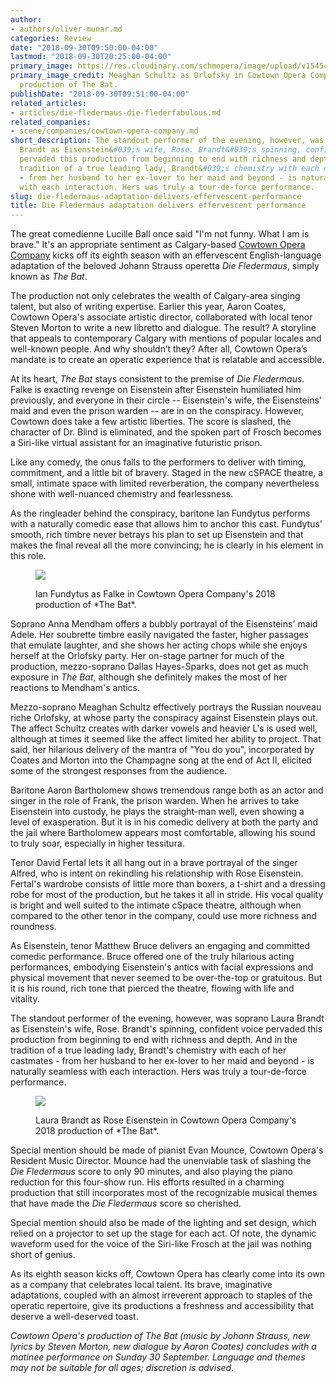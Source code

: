 ```yaml
---
author:
- authors/oliver-munar.md
categories: Review
date: "2018-09-30T09:50:00-04:00"
lastmod: "2018-09-30T20:25:00-04:00"
primary_image: https://res.cloudinary.com/schmopera/image/upload/v1545409169/media/webhook-uploads/1538315315210/sqSCHULTZ_Orlofsky.jpg.jpg
primary_image_credit: Meaghan Schultz as Orlofsky in Cowtown Opera Company's 2018
  production of The Bat.
publishDate: "2018-09-30T09:51:00-04:00"
related_articles:
- articles/die-fledermaus-die-flederfabulous.md
related_companies:
- scene/companies/cowtown-opera-company.md
short_description: The standout performer of the evening, however, was soprano Laura
  Brandt as Eisenstein&#039;s wife, Rose. Brandt&#039;s spinning, confident voice
  pervaded this production from beginning to end with richness and depth. And in the
  tradition of a true leading lady, Brandt&#039;s chemistry with each of her castmates
  - from her husband to her ex-lover to her maid and beyond - is naturally seamless
  with each interaction. Hers was truly a tour-de-force performance.
slug: die-fledermaus-adaptation-delivers-effervescent-performance
title: Die Fledermaus adaptation delivers effervescent performance
---
```


The great comedienne Lucille Ball once said "I'm not funny. What I am is brave." It's an appropriate sentiment as Calgary-based [Cowtown Opera Company](/scene/companies/cowtown-opera-company/) kicks off its eighth season with an effervescent English-language adaptation of the beloved Johann Strauss operetta *Die Fledermaus*, simply known as *The Bat*.

The production not only celebrates the wealth of Calgary-area singing talent, but also of writing expertise. Earlier this year, Aaron Coates, Cowtown Opera's associate artistic director, collaborated with local tenor Steven Morton to write a new libretto and dialogue. The result? A storyline that appeals to contemporary Calgary with mentions of popular locales and well-known people. And why shouldn’t they? After all, Cowtown Opera’s mandate is to create an operatic experience that is relatable and accessible.

At its heart, *The Bat* stays consistent to the premise of *Die Fledermaus*. Falke is exacting revenge on Eisenstein after Eisenstein humiliated him previously, and everyone in their circle -- Eisenstein's wife, the Eisensteins' maid and even the prison warden -- are in on the conspiracy. However, Cowtown does take a few artistic liberties. The score is slashed, the character of Dr. Blind is eliminated, and the spoken part of Frosch becomes a Siri-like virtual assistant for an imaginative futuristic prison.

Like any comedy, the onus falls to the performers to deliver with timing, commitment, and a little bit of bravery. Staged in the new cSPACE theatre, a small, intimate space with limited reverberation, the company nevertheless shone with well-nuanced chemistry and fearlessness. 

As the ringleader behind the conspiracy, baritone Ian Fundytus performs with a naturally comedic ease that allows him to anchor this cast. Fundytus' smooth, rich timbre never betrays his plan to set up Eisenstein and that makes the final reveal all the more convincing; he is clearly in his element in this role.

<figure data-type="image">

![](https://res.cloudinary.com/schmopera/image/upload/v1545409169/media/webhook-uploads/1538315400712/FUNDYTUS_Falke.jpg.jpg)
<figcaption>Ian Fundytus as Falke in Cowtown Opera Company's 2018 production of *The Bat*.</figcaption>
</figure>

Soprano Anna Mendham offers a bubbly portrayal of the Eisensteins' maid Adele. Her soubrette timbre easily navigated the faster, higher passages that emulate laughter, and she shows her acting chops while she enjoys herself at the Orlofsky party. Her on-stage partner for much of the production, mezzo-soprano Dallas Hayes-Sparks, does not get as much exposure in *The Bat*, although she definitely makes the most of her reactions to Mendham's antics.

Mezzo-soprano Meaghan Schultz effectively portrays the Russian nouveau riche Orlofsky, at whose party the conspiracy against Eisenstein plays out. The affect Schultz creates with darker vowels and heavier L's is used well, although at times it seemed like the affect limited her ability to project. That said, her hilarious delivery of the mantra of "You do you", incorporated by Coates and Morton into the Champagne song at the end of Act II, elicited some of the strongest responses from the audience.

Baritone Aaron Bartholomew shows tremendous range both as an actor and singer in the role of Frank, the prison warden. When he arrives to take Eisenstein into custody, he plays the straight-man well, even showing a level of exasperation. But it is in his comedic delivery at both the party and the jail where Bartholomew appears most comfortable, allowing his sound to truly soar, especially in higher tessitura.

Tenor David Fertal lets it all hang out in a brave portrayal of the singer Alfred, who is intent on rekindling his relationship with Rose Eisenstein. Fertal's wardrobe consists of little more than boxers, a t-shirt and a dressing robe for most of the production, but he takes it all in stride. His vocal quality is bright and well suited to the intimate cSpace theatre, although when compared to the other tenor in the company, could use more richness and roundness.

As Eisenstein, tenor Matthew Bruce delivers an engaging and committed comedic performance. Bruce offered one of the truly hilarious acting performances, embodying Eisenstein's antics with facial expressions and physical movement that never seemed to be over-the-top or gratuitous. But it is his round, rich tone that pierced the theatre, flowing with life and vitality. 

The standout performer of the evening, however, was soprano Laura Brandt as Eisenstein's wife, Rose. Brandt's spinning, confident voice pervaded this production from beginning to end with richness and depth. And in the tradition of a true leading lady, Brandt's chemistry with each of her castmates - from her husband to her ex-lover to her maid and beyond - is naturally seamless with each interaction. Hers was truly a tour-de-force performance.

<figure data-type="image">

![](https://res.cloudinary.com/schmopera/image/upload/v1545409169/media/webhook-uploads/1538315413992/BRANDT_Rose.jpg.jpg)
<figcaption>Laura Brandt as Rose Eisenstein in Cowtown Opera Company's 2018 production of *The Bat*.</figcaption>
</figure>

Special mention should be made of pianist Evan Mounce, Cowtown Opera's Resident Music Director. Mounce had the unenviable task of slashing the *Die Fledermaus* score to only 90 minutes, and also playing the piano reduction for this four-show run. His efforts resulted in a charming production that still incorporates most of the recognizable musical themes that have made the *Die Fledermaus* score so cherished.

Special mention should also be made of the lighting and set design, which relied on a projector to set up the stage for each act. Of note, the dynamic waveform used for the voice of the Siri-like Frosch at the jail was nothing short of genius.

As its eighth season kicks off, Cowtown Opera has clearly come into its own as a company that celebrates local talent. Its brave, imaginative adaptations, coupled with an almost irreverent approach to staples of the operatic repertoire, give its productions a freshness and accessibility that deserve a well-deserved toast.

*Cowtown Opera's production of The Bat (music by Johann Strauss, new lyrics by Steven Morton, new dialogue by Aaron Coates) concludes with a matinee performance on Sunday 30 September. Language and themes may not be suitable for all ages; discretion is advised.*
